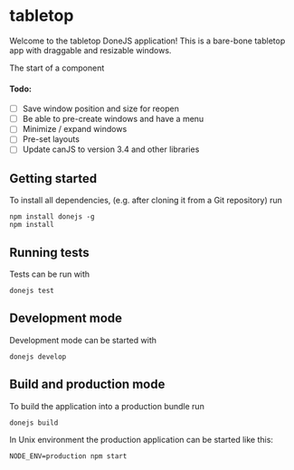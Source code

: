 # tabletop

Welcome to the tabletop DoneJS application! This is a bare-bone tabletop app with draggable and resizable windows.

The start of a component

#### Todo:
- [ ] Save window position and size for reopen
- [ ] Be able to pre-create windows and have a menu
- [ ] Minimize / expand windows
- [ ] Pre-set layouts
- [ ] Update canJS to version 3.4 and other libraries

## Getting started

To install all dependencies, (e.g. after cloning it from a Git repository) run

```
npm install donejs -g
npm install
```

## Running tests

Tests can be run with

```
donejs test
```

## Development mode

Development mode can be started with

```
donejs develop
```

## Build and production mode

To build the application into a production bundle run

```
donejs build
```

In Unix environment the production application can be started like this:

```
NODE_ENV=production npm start
```